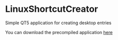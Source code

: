 # LinuxShortcutCreator
Simple QT5 application for creating desktop entries

You can download the precompiled application <a href="https://github.com/alexban011/LinuxShortcutCreator/releases/tag/latest">here</a>
